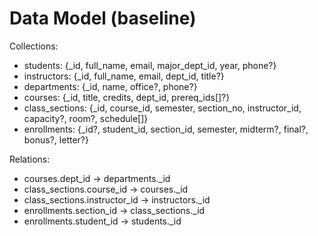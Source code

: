 # Data Model (baseline)

Collections:
- students: {_id, full_name, email, major_dept_id, year, phone?}
- instructors: {_id, full_name, email, dept_id, title?}
- departments: {_id, name, office?, phone?}
- courses: {_id, title, credits, dept_id, prereq_ids[]?}
- class_sections: {_id, course_id, semester, section_no, instructor_id, capacity?, room?, schedule[]}
- enrollments: {_id?, student_id, section_id, semester, midterm?, final?, bonus?, letter?}

Relations:
- courses.dept_id -> departments._id
- class_sections.course_id -> courses._id
- class_sections.instructor_id -> instructors._id
- enrollments.section_id -> class_sections._id
- enrollments.student_id -> students._id
